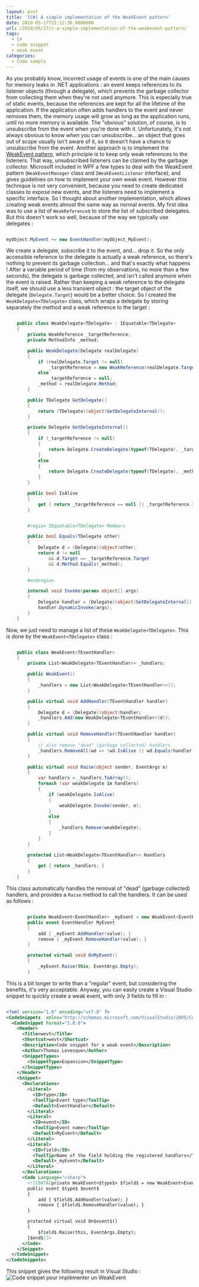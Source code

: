```yaml
---
layout: post
title: '[C#] A simple implementation of the WeakEvent pattern'
date: 2010-05-17T21:12:36.0000000
url: /2010/05/17/c-a-simple-implementation-of-the-weakevent-pattern/
tags:
  - C#
  - code snippet
  - weak event
categories:
  - Code sample
---
```


As you probably know, incorrect usage of events is one of the main causes for memory leaks in .NET applications : an event keeps references to its listener objects (through a delegate), which prevents the garbage collector from collecting them when they're not used anymore. This is especially true of static events, because the references are kept for all the lifetime of the application. If the application often adds handlers to the event and never removes them, the memory usage will grow as long as the application runs, until no more memory is available.  The "obvious" solution, of course, is to unsubscribe from the event when you're done with it. Unfortunately, it's not always obvious to know *when* you can unsubscribe... an object that goes out of scope usually isn't aware of it, so it doesn't have a chance to unsubscribe from the event.  Another approach is to implement the [WeakEvent pattern](http://msdn.microsoft.com/en-us/library/aa970850.aspx), which principle is to keep only weak references to the listeners. That way, unsubscribed listeners can be claimed by the garbage collector. Microsoft included in WPF a few types to deal with the WeakEvent pattern (`WeakEventManager` class and `IWeakEventListener` interface), and gives guidelines on how to implement your own weak event. However this technique is not very convenient, because you need to create dedicated classes to expose new events, and the listeners need to implement a specific interface.  So I thought about another implementation, which allows creating weak events almost the same way as normal events. My first idea was to use a list of `WeakReference`s to store the list of subscribed delegates. But this doesn't work so well, because of the way we typically use delegates :  
```csharp

myObject.MyEvent += new EventHandler(myObject_MyEvent);
```
  We create a delegate, subscribe it to the event, and... drop it. So the only accessible reference to the delegate is actually a weak reference, so there's nothing to prevent its garbage collection... and that's exactly what happens ! After a variable period of time (from my observations, no more than a few seconds), the delegate is garbage collected, and isn't called anymore when the event is raised.  Rather than keeping a weak reference to the delegate itself, we should use a less transient object : the target object of the delegate (`Delegate.Target`) would be a better choice. So I created the `WeakDelegate<TDelegate>` class, which wraps a delegate by storing separately the method and a weak reference to the target :  
```csharp

    public class WeakDelegate<TDelegate> : IEquatable<TDelegate>
    {
        private WeakReference _targetReference;
        private MethodInfo _method;

        public WeakDelegate(Delegate realDelegate)
        {
            if (realDelegate.Target != null)
                _targetReference = new WeakReference(realDelegate.Target);
            else
                _targetReference = null;
            _method = realDelegate.Method;
        }

        public TDelegate GetDelegate()
        {
            return (TDelegate)(object)GetDelegateInternal();
        }

        private Delegate GetDelegateInternal()
        {
            if (_targetReference != null)
            {
                return Delegate.CreateDelegate(typeof(TDelegate), _targetReference.Target, _method);
            }
            else
            {
                return Delegate.CreateDelegate(typeof(TDelegate), _method);
            }
        }

        public bool IsAlive
        {
            get { return _targetReference == null || _targetReference.IsAlive; }
        }


        #region IEquatable<TDelegate> Members

        public bool Equals(TDelegate other)
        {
            Delegate d = (Delegate)(object)other;
            return d != null
                && d.Target == _targetReference.Target
                && d.Method.Equals(_method);
        }

        #endregion

        internal void Invoke(params object[] args)
        {
            Delegate handler = (Delegate)(object)GetDelegateInternal();
            handler.DynamicInvoke(args);
        }
    }
```
  Now, we just need to manage a list of these `WeakDelegate<TDelegate>`. This is done by the `WeakEvent<TDelegate>` class :  
```csharp

    public class WeakEvent<TEventHandler>
    {
        private List<WeakDelegate<TEventHandler>> _handlers;

        public WeakEvent()
        {
            _handlers = new List<WeakDelegate<TEventHandler>>();
        }

        public virtual void AddHandler(TEventHandler handler)
        {
            Delegate d = (Delegate)(object)handler;
            _handlers.Add(new WeakDelegate<TEventHandler>(d));
        }

        public virtual void RemoveHandler(TEventHandler handler)
        {
            // also remove "dead" (garbage collected) handlers
            _handlers.RemoveAll(wd => !wd.IsAlive || wd.Equals(handler));
        }

        public virtual void Raise(object sender, EventArgs e)
        {
            var handlers = _handlers.ToArray();
            foreach (var weakDelegate in handlers)
            {
                if (weakDelegate.IsAlive)
                {
                    weakDelegate.Invoke(sender, e);
                }
                else
                {
                    _handlers.Remove(weakDelegate);
                }
            }
        }

        protected List<WeakDelegate<TEventHandler>> Handlers
        {
            get { return _handlers; }
        }
    }
```
  This class automatically handles the removal of "dead" (garbage collected) handlers, and provides a `Raise` method to call the handlers. It can be used as follows :  
```csharp

        private WeakEvent<EventHandler> _myEvent = new WeakEvent<EventHandler>();
        public event EventHandler MyEvent
        {
            add { _myEvent.AddHandler(value); }
            remove { _myEvent.RemoveHandler(value); }
        }

        protected virtual void OnMyEvent()
        {
            _myEvent.Raise(this, EventArgs.Empty);
        }
```
  This is a bit longer to write than a "regular" event, but considering the benefits, it's very acceptable. Anyway, you can easily create a Visual Studio snippet to quickly create a weak event, with only 3 fields to fill in :  
```xml

<?xml version="1.0" encoding="utf-8" ?>
<CodeSnippets  xmlns="http://schemas.microsoft.com/VisualStudio/2005/CodeSnippet">
  <CodeSnippet Format="1.0.0">
    <Header>
      <Title>wevt</Title>
      <Shortcut>wevt</Shortcut>
      <Description>Code snippet for a weak event</Description>
      <Author>Thomas Levesque</Author>
      <SnippetTypes>
        <SnippetType>Expansion</SnippetType>
      </SnippetTypes>
    </Header>
    <Snippet>
      <Declarations>
        <Literal>
          <ID>type</ID>
          <ToolTip>Event type</ToolTip>
          <Default>EventHandler</Default>
        </Literal>
        <Literal>
          <ID>event</ID>
          <ToolTip>Event name</ToolTip>
          <Default>MyEvent</Default>
        </Literal>
        <Literal>
          <ID>field</ID>
          <ToolTip>Name of the field holding the registered handlers</ToolTip>
          <Default>_myEvent</Default>
        </Literal>
      </Declarations>
      <Code Language="csharp">
        <![CDATA[private WeakEvent<$type$> $field$ = new WeakEvent<EventHandler>();
        public event $type$ $event$
        {
            add { $field$.AddHandler(value); }
            remove { $field$.RemoveHandler(value); }
        }

        protected virtual void On$event$()
        {
            $field$.Raise(this, EventArgs.Empty);
        }$end$]]>
      </Code>
    </Snippet>
  </CodeSnippet>
</CodeSnippets>
```
  This snippet gives the following result in Visual Studio :  ![Code snippet pour implémenter un WeakEvent](screenshot_snippet_wevt.png)
